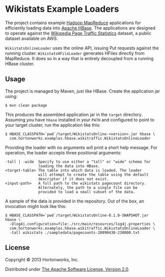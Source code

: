 # Wikistats Example Loaders

The project contains example [Hadoop MapReduce][0] applications for
efficiently loading data into [Apache HBase][1]. The applications are
designed to operate against the [Wikipedia Page Traffic Statistics][2]
dataset, a public dataset available on AWS.

`WikistatsOnlineLoader` uses the online API, issuing Put requests
against the running cluster. `WikistatsHFileLoader` generates HFiles
directly from MapReduce. It does so in a way that is entirely
decoupled from a running HBase cluster.

## Usage

The project is managed by Maven, just like HBase. Create the
application jar using:

    $ mvn clean package

This produces the assembled application jar in the `target` directory.
Assuming you have `hbase` installed in your `PATH` and configured to
point to your target cluster, run the application like this:

    $ HBASE_CLASSPATH=`pwd`/target/WikistatsOnline-<version>.jar hbase \
      com.hortonworks.examples.hbase.wikitraffic.WikistatsOnlineLoader

Providing the loader with no arguments will print a short help
message. For operation, the loader accepts three positional arguments:

    -tall | -wide  Specify to use either a "tall" or "wide" schema for
                   loading the data into HBase.
    <target-table> The table into which data is loaded. The loader
                   will attempt to create the table using the default
                   descriptor if it does not exist.
    <input-path>   A full path to the wikistats pagecount directory.
                   Alternately, the path to a single file can be
                   provided to load a small subset of the data.

A sample of the data is provided in the repository. Out of the box, an
invocation might look like this:

    $ HBASE_CLASSPATH=`pwd`/target/WikistatsOnline-0.1.0-SNAPSHOT.jar hbase \
      -Dlog4j.configuration=file:./src/main/resources/log4j.properties \
      com.hortonworks.examples.hbase.wikitraffic.WikistatsOnlineLoader \
      -tall wikistats ./sampledata/pagecounts-20090430-230000.txt

## License

Copyright © 2013 Hortonworks, Inc.

Distributed under [The Apache Software License, Version 2.0][3].

[0]: http://hadoop.apache.org/
[1]: http://hbase.apache.org/
[2]: http://aws.amazon.com/datasets/2596
[3]: http://www.apache.org/licenses/LICENSE-2.0

